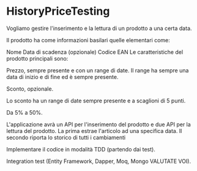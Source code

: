 # HistoryPriceTesting

Vogliamo gestire l'inserimento e la lettura di un prodotto a una certa data.

Il prodotto ha come informazioni basilari quelle elementari come:

Nome
Data di scadenza (opzionale)
Codice EAN
Le caratteristiche del prodotto principali sono:

Prezzo, sempre presente e con un range di date. Il range ha sempre una data di inizio e di fine ed è sempre presente.

 

Sconto, opzionale.

Lo sconto ha un range di date sempre presente e a scaglioni di 5 punti.

Da 5% a 50%.

 

L'applicazione avrà un API per l'inserimento del prodotto e due API per la lettura del prodotto. La prima estrae l'articolo ad una specifica data. Il secondo riporta lo storico di tutti i cambiamenti
 

Implementare il codice in modalità TDD (partendo dai test).

Integration test (Entity Framework, Dapper, Moq, Mongo VALUTATE VOI).
